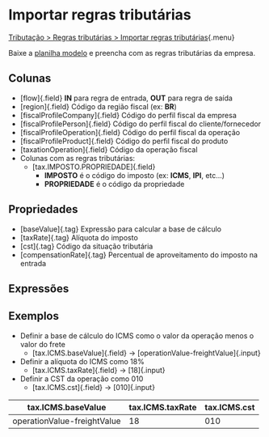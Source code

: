 # Importar regras tributárias

[Tributação > Regras tributárias > Importar regras tributárias](/taxation/taxationRuleOpImport.html){.menu}

Baixe a [planilha modelo](taxationRuleOpImport.csv) e preencha com as regras tributárias da empresa.

## Colunas

* [flow]{.field} **IN** para regra de entrada, **OUT** para regra de saída
* [region]{.field} Código da região fiscal (ex: **BR**)
* [fiscalProfileCompany]{.field} Código do perfil fiscal da empresa
* [fiscalProfilePerson]{.field} Código do perfil fiscal do cliente/fornecedor
* [fiscalProfileOperation]{.field} Código do perfil fiscal da operação
* [fiscalProfileProduct]{.field} Código do perfil fiscal do produto
* [taxationOperation]{.field} Código da operação fiscal
* Colunas com as regras tributárias:
    * [tax.IMPOSTO.PROPRIEDADE]{.field}
        * **IMPOSTO** é o código do imposto (ex: **ICMS**, **IPI**, etc...)
        * **PROPRIEDADE** é o código da propriedade

## Propriedades

* [baseValue]{.tag} Expressão para calcular a base de cálculo
* [taxRate]{.tag} Alíquota do imposto
* [cst]{.tag} Código da situação tributária
* [compensationRate]{.tag} Percentual de aproveitamento do imposto na entrada

## Expressões

## Exemplos

* Definir a base de cálculo do ICMS como o valor da operação menos o valor do frete
    * [tax.ICMS.baseValue]{.field} -> [operationValue-freightValue]{.input}
* Definir a alíquota do ICMS como 18%
    * [tax.ICMS.taxRate]{.field} -> [18]{.input}
* Definir a CST da operação como 010
    * [tax.ICMS.cst]{.field} -> [010]{.input}

tax.ICMS.baseValue | tax.ICMS.taxRate | tax.ICMS.cst
-- | -- | ---
operationValue-freightValue | 18 | 010
